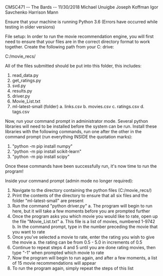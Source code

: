 CMSC471 -- The Bards -- 11/30/2018
Michael Unuigbe
Joseph Koffman
Igor Savchenko
Harrison Mann


Ensure that your machine is running Python 3.6 (Errors have occurred while testing in older versions)

File setup:
In order to run the movie recommendation engine, you will first need to ensure that your files are in the correct directory format to work together.  Create the following path from your C: drive:

C:/movie_recs/

All of the files submitted should be put into this folder, this includes:

1. read_data.py
2. get_ratings.py
3. svd.py
4. results.py
5. driver.py
6. Movie_List.txt
7. ml-latest-small (folder)
	a. links.csv
	b. movies.csv
	c. ratings.csv
	d. tags.csv

Now, run your command prompt in administrator mode.  Several python libraries will need to be installed before the system can be run.  Install these libraries with the following commands, run one after the other in the command prompt (run everything INSIDE the quotation marks):

1. "python -m pip install numpy"
2. "python -m pip install scikit-learn"
3. "python -m pip install scipy"

Once these commands have been successfully run, it's now time to run the program!

Inside your command prompt (admin mode no longer required):

1. Navigate to the directory containing the python files (C:/movie_recs/)
2. Print the contents of the directory to ensure that all six files and the folder "ml-latest-small" are present
3. Run the command "python driver.py"
	a. The program will begin to run here, but it will take a few moments before you are prompted further
4. Once the program asks you which movie you would like to rate, open up the file "Movie_List.txt"
	a. This file is a list of movies, numbered 1-9742
	b. In the command prompt, type in the number preceding the movie that you want to rate
5. Once you've selected a movie to rate, enter the rating you wish to give the movie
	a. the rating can be from 0.5 - 5.0 in increments of 0.5
6. Continue to repeat steps 4 and 5 until you are done rating movies, then type "-1" when prompted which movie to rate
7. Now the program will begin to run again, and after a few moments, a list of 15 movie recommendations will appear
8. To run the program again, simply repeat the steps of this list